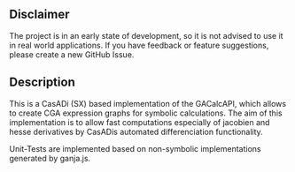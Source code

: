 ## Disclaimer
The project is in an early state of development, so it is not advised to use it in real world applications. If you have feedback or feature suggestions, please create a new GitHub Issue.

## Description
This is a CasADi (SX) based implementation of the GACalcAPI, which allows to create CGA expression graphs for symbolic calculations. The aim of this implementation is to allow fast computations especially of jacobien and hesse derivatives by CasADis automated differenciation functionality.

Unit-Tests are implemented based on non-symbolic implementations generated by ganja.js.
